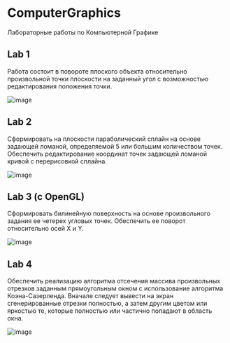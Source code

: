 # ComputerGraphics
Лабораторные работы по Компьютерной Графике


## Lab 1
Работа состоит в повороте плоского объекта относительно произвольной точки плоскости на заданный угол с возможностью редактирования положения точки.

![image](https://github.com/GaussGun3000/ComputerGraphics/assets/75047500/0f56b62a-d5fd-481a-bdaf-3458a5a90adf)


## Lab 2
Сформировать на плоскости параболический сплайн на основе задающей ломаной, определяемой 5 или большим количеством точек. Обеспечить редактирование координат точек задающей ломаной кривой с перерисовкой сплайна.

![image](https://github.com/GaussGun3000/ComputerGraphics/assets/75047500/ded583df-34c5-46ca-9175-1ec0b8930525)


## Lab 3  (c OpenGL)
Сформировать билинейную поверхность на основе произвольного задания ее четерех угловых точек. Обеспечить ее поворот относительно осей X и Y.

![image](https://github.com/GaussGun3000/ComputerGraphics/assets/75047500/3a4e2941-6f20-4113-a5c6-4b8e5e51fc57)


## Lab 4 
Обеспечить реализацию алгоритма отсечения массива произвольных отрезков заданным прямоугольным окном с использование алгоритма Коэна-Сазерленда. 
Вначале следует вывести на экран сгенерированные отрезки полностью, а затем другим цветом или яркостью те, которые полностью или 
частично попадают в область окна.

![image](https://github.com/GaussGun3000/ComputerGraphics/assets/75047500/ae4dcfe5-f87a-4349-933c-b062ec9dbe45)

